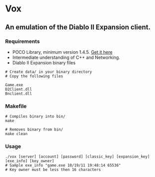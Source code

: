 # Vox

## An emulation of the Diablo II Expansion client.

### Requirements
* POCO Library, minimum version 1.4.5. [Get it here](http://pocoproject.org/)
* Intermediate understanding of C++ and Networking.
* Diablo II Expansion binary files

```
# Create data/ in your binary directory
# Copy the following files

Game.exe
D2Client.dll
Bnclient.dll
```

### Makefile
```make
# Compiles binary into bin/
make

# Removes binary from bin/
make clean
```

### Usage
```
./vox [server] [account] [password] [classic_key] [expansion_key] [exe_info] [key_owner]
# Sample exe_info "game.exe 10/19/11 19:48:14 65536"
# Key owner must be less then 16 characters
```
